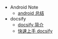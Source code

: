 * Android Note
  * [android 总结](AndroidNote/hello-markdown.md)
* docsify
  * [docsify 简介](docsify/what-is-docsify.md)
  * [快速上手 docsify](docsify/docsify-quickstart.md)
